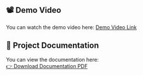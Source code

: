 ## 📽️ Demo Video
You can watch the demo video here: [Demo Video Link](https://drive.google.com/file/d/1DqqjM8ZMx_IKXm77DKXYnT9Uzxp-DlKZ/view?usp=drive_link)

## 📄 Project Documentation
You can view the documentation here:  
[👉 Download Documentation PDF](docs/Documentation.pdf)
